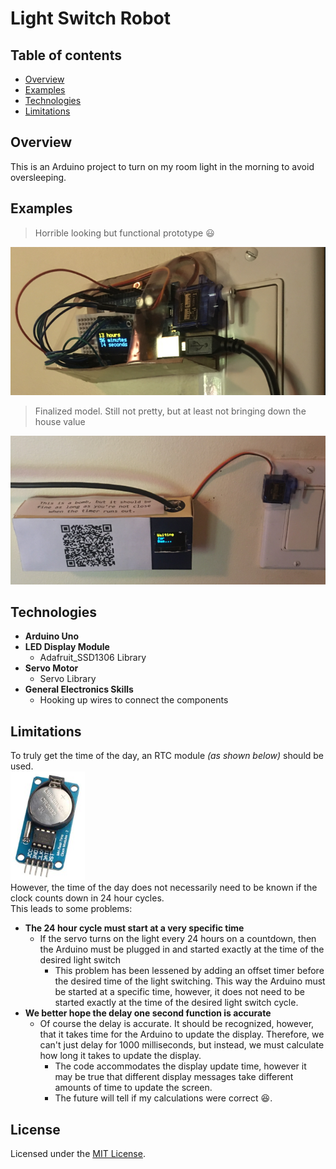 # Light Switch Robot

## Table of contents
* [Overview](#overview)
* [Examples](#examples)
* [Technologies](#technologies)
* [Limitations](#limitations)

## Overview
This is an Arduino project to turn on my room light in the morning to avoid oversleeping.

## Examples

> Horrible looking but functional prototype :smiley:

![image](./.pictures/prototype.png "I swear it works!")

> Finalized model. Still not pretty, but at least not bringing down the house value

![image](./.pictures/finalized.png "A fun message for my mom!")

## Technologies
- **Arduino Uno**
- **LED Display Module**
  - Adafruit_SSD1306 Library
- **Servo Motor**
  - Servo Library
- **General Electronics Skills**
  - Hooking up wires to connect the components

## Limitations
To truly get the time of the day, an RTC module *(as shown below)* should be used.  
![RTC image](./.pictures/rtc-module.PNG)  
However, the time of the day does not necessarily need to be known if the clock counts down in 24 hour cycles.  
This leads to some problems:  
- **The 24 hour cycle must start at a very specific time**
  - If the servo turns on the light every 24 hours on a countdown, then the Arduino must be plugged in and started exactly at the time of the desired light switch
    - This problem has been lessened by adding an offset timer before the desired time of the light switching. This way the Arduino must be started at a specific time, however, it does not need to be started exactly at the time of the desired light switch cycle.
- **We better hope the delay one second function is accurate**
  - Of course the delay is accurate. It should be recognized, however, that it takes time for the Arduino to update the display. Therefore, we can't just delay for 1000 milliseconds, but instead, we must calculate how long it takes to update the display.
    - The code accommodates the display update time, however it may be true that different display messages take different amounts of time to update the screen.
    - The future will tell if my calculations were correct :satisfied:.

## License
Licensed under the [MIT License](LICENSE).
